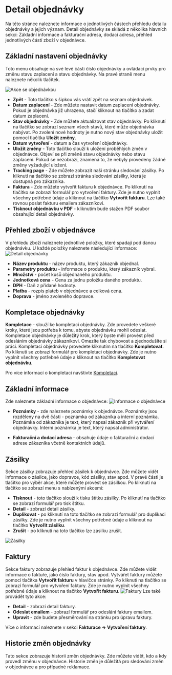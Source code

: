 ﻿---
sidebar_position: 1
---

# Detail objednávky

Na této stránce naleznete informace o jednotlivých částech přehledu detailu objednávky
a jejich význam. Detail objednávky se skládá z několika hlavních sekcí: Základní 
informace a fakturační adresa, dodací adresa, přehled jednotlivých částí zboží v objednávce. 

## Základní nastavení objednávky
Toto menu obsahuje na své levé části číslo objednávky a ovládací prvky pro změnu stavu zaplacení a stavu objednávky. Na pravé straně menu naleznete několik tlačítek.

![Akce se objednávkou](/img/order/detail/actions.png)

- **Zpět** - Toto tlačítko s šipkou vás vrátí zpět na seznam objednávek.
- **Datum zaplacení** - Zde můžete nastavit datum zaplacení objednávky. Pokud je objednávka již uhrazena, stačí kliknout na tlačítko a zadat datum zaplacení.
- **Stav objednávky** - Zde můžete aktualizovat stav objednávky. Po kliknutí na tlačítko se zobrazí seznam všech stavů, které může objednávka nabývat. Po zvolení nové hodnoty je nutno nový stav objednávky uložit pomocí tlačítka **Uložit změny**.
- **Datum vytvoření** - datum a čas vytvoření objednávky.
- **Uložit změny** - Toto tlačítko slouží k uložení proběhlých změn v objednávce. Objeví se při změně stavu objednávky nebo stavu zaplacení. Pokud se nezobrazí, znamená to, že nebyly provedeny žádné změny vyžadující uložení.
- **Tracking page** - Zde můžete zobrazit naši stránku sledování zásilky. Po kliknutí na tlačítko se zobrazí stránka sledování zásilky, která je dostupná pro zákazníka.
- **Faktura** - Zde můžete vytvořit fakturu k objednávce. Po kliknutí na tlačítko se zobrazí formulář pro vytvoření faktury. Zde je nutno vyplnit všechny potřebné údaje a kliknout na tlačítko **Vytvořit fakturu**. Lze také rovnou poslat fakturu emailem zákazníkovi.
- **Tisknout objednávku v PDF** - kliknutím bude stažen PDF soubor obsahující detail objednávky.
    

## Přehled zboží v objednávce
V přehledu zboží naleznete jednotlivé položky, které spadají pod danou objednávku.
U každé položky naleznete následující informace:
![Detail objednávky](/img/order/detail/order-detail.png)

- **Název produktu** - název produktu, který zákazník objednal.
- **Parametry produktu** - informace o produktu, který zákazník vybral.
- **Množství** - počet kusů objednaného produktu.
- **Jednotková cena** - Cena za jednu položku daného produktu.
- **DPH** - Daň z přidané hodnoty.<!-- - **Cena s / bez DPH** - Celková cena pro daný produkt (součet všech kusů jednoho produktu).-->
- **Platba** - rozpis plateb v objednávce a celková cena.
- **Doprava** - jméno zvoleného dopravce.



## Kompletace objednávky
**Kompletace** - slouží ke kompletaci objednávky. Zde provedete veškeré kroky, které jsou potřeba k tomu, abyste objednávku mohli odeslat. Kompletace objednávky je důležitý krok, který byste měli provést před odesláním objednávky zákazníkovi.
Omezíte tak chybovost a zjednodušíte si práci. Kompletaci objednávky provedete kliknutím na tlačítko **Kompletovat**. Po kliknutí se zobrazí formulář pro kompletaci objednávky. Zde je nutno vyplnit všechny potřebné údaje a kliknout na tlačítko **Kompletovat objednávku**.

Pro více informací o kompletaci navštivte [Kompletaci](/docs/documentation/orders/order-completion).

## Základní informace
Zde naleznete základní informace o objednávce:
![Informace o objednávce](/img/order/detail/info.png)
- **Poznámky** - zde naleznete poznámky k objednávce. Poznámky jsou rozděleny na dvě části - poznámka od zákazníka a interní poznámka. Poznámka od zákazníka je text, který napsal zákazník při vytváření objednávky. Interní poznámka je text, který napsal administrátor.

<!-- **Doprava** - zvolený způsob doručení objednávky.
- **Forma úhrady** - způsob úhrady objednávky.
- **Variabilní symbol** - variabilní symbol objednávky.-->
- **Fakturační a dodací adresa** - obsahuje údaje o fakturační a dodací adrese zákazníka včetně kontaktních údajů.

<!--## Základní nastavení objednávky
![Nastavení objednávky](/img/order/detail/settings.png)
- **Forma úhrady** - umožňuje změnit způsob úhrady objednávky.
- **Uhrazeno** - zde lze zadat, zda byla objednávka uhrazena a kdy. 
- **Vyřešeno** - tímto ovládacím prvkem lze označit objednávku jako vyřešenou.
- **Počet balíků** - pole pro nastavení počtu balíků, které budou vytvořeny při automatickém vytvoření zásilky.
- **Celková hmotnost objednávky** - pole pro nastavení celkové hmotnosti objednávky pro automatické vytvoření zásilky.
- **Dopravce** - nastavení dopravce pro vytvoření zásilky.
- **Služba** - volba služby dopravce pro vytvoření zásilky.
-->


## Zásilky
Sekce zásilky zobrazuje přehled zásilek k objednávce. Zde můžete vidět informace o zásilce, jako dopravce, kód zásilky, stav apod.
V pravé části je tlačítko pro výběr akce, které můžete provést se zásilkou. Po kliknutí na tlačítko se zobrazí menu s nabízenými akcemi:
 - **Tisknout** - toto tlačítko slouží k tisku štítku zásilky. Po kliknutí na tlačítko se zobrazí formulář pro tisk štítku.
 - **Detail** - zobrazí detail zásilky.
 - **Duplikovat** - po kliknutí na toto tlačítko se zobrazí formulář pro duplikaci zásilky. Zde je nutno vyplnit všechny potřebné údaje a kliknout na tlačítko **Vytvořit zásilku**.
 - **Zrušit** - po kliknutí na toto tlačítko lze zásilku zrušit. 
 
![Zásilky](/img/order/detail/packages.png)
<!--    - Vytvořit zásilky a štítky - vytvoření zásilky a následný tisk štítku v jednom kroku. Po zvolení této akce se zobrazí nové okno, kde naleznete základní informace o vytvořené zásilce a dále možnosti pro tisk štítků. **[Více o tisknutí štítků zde](/docs/documentation/packages/package-printing)**
   - Pokročilý tisk štítků - tato volba zobrazí nové okno, kde můžete vybrat způsob tisku štítků. **[Více o tisknutí štítků zde](/docs/documentation/packages/package-printing)**
-->

## Faktury
Sekce faktury zobrazuje přehled faktur k objednávce. Zde můžete vidět informace o faktuře, jako číslo faktury, stav apod.
Vytvářet faktury můžete pomocí tlačítka **Vytvořit fakturu** v hlavičce stránky. Po kliknutí na tlačítko se zobrazí formulář pro vytvoření faktury. Zde je nutno vyplnit všechny potřebné údaje a kliknout na tlačítko **Vytvořit fakturu**.
![Faktury](/img/order/detail/documents.png)
Lze také provádět tyto akce:
- **Detail** - zobrazí detail faktury.
- **Odeslat emailem** - zobrazí formulář pro odeslání faktury emailem.
- **Upravit** - zde budete přesměrování na stránku pro úpravu faktury.

Více o informací naleznete v sekci **Fakturace -> Vytvoření faktury**.

## Historie změn objednávky
Tato sekce zobrazuje historii změn objednávky. Zde můžete vidět, kdo a kdy provedl změnu v objednávce. Historie změn je důležitá pro sledování změn v objednávce a pro případné reklamace.
